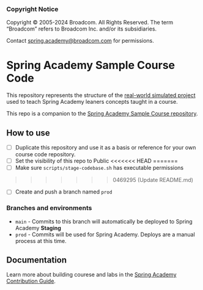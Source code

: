 ### Copyright Notice

Copyright © 2005-2024 Broadcom. All Rights Reserved. The term “Broadcom” refers to Broadcom Inc. and/or its subsidiaries.

Contact spring.academy@broadcom.com for permissions.

# Spring Academy Sample Course Code

This repository represents the structure of the [real-world simulated project](https://github.com/vmware-tanzu-learning/spring-academy/blob/main/docs/lab-authoring-style-guide.md#remember-youre-building-a-real-application) used to teach Spring Academy leaners concepts taught in a course. 

This repo is a companion to the [Spring Academy Sample Course repository](https://github.com/vmware-tanzu-learning/course-spring-academy-sample).

## How to use

- [ ] Duplicate this repository and use it as a basis or reference for your own course code repository.
- [ ] Set the visibility of this repo to Public
<<<<<<< HEAD
=======
- [ ] Make sure `scripts/stage-codebase.sh` has executable permissions
>>>>>>> 0469295 (Update README.md)
- [ ] Create and push a branch named `prod`

### Branches and environments 

- `main` - Commits to this branch will automatically be deployed to Spring Academy **Staging**
- `prod` - Commits will be used for Spring Academy. Deploys are a manual process at this time. 

## Documentation

Learn more about building courese and labs in the [Spring Academy Contribution Guide](https://github.com/vmware-tanzu-learning/spring-academy/blob/main/CONTRIBUTING.md).
